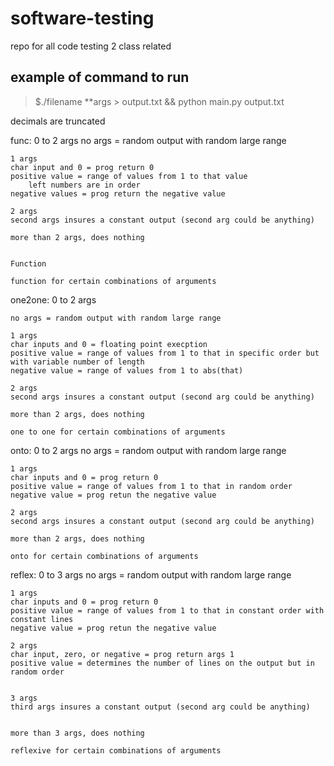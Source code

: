 # software-testing
repo for all code testing 2 class related


## example of command to run

> $./filename **args > output.txt && python main.py output.txt


decimals are truncated

func: 0 to 2 args
    no args = random output with random large range

    1 args
    char input and 0 = prog return 0
    positive value = range of values from 1 to that value
        left numbers are in order
    negative values = prog return the negative value

    2 args
    second args insures a constant output (second arg could be anything)

    more than 2 args, does nothing


    Function

    function for certain combinations of arguments


one2one: 0 to 2 args

    no args = random output with random large range

    1 args
    char inputs and 0 = floating point execption
    positive value = range of values from 1 to that in specific order but with variable number of length
    negative value = range of values from 1 to abs(that)

    2 args
    second args insures a constant output (second arg could be anything)

    more than 2 args, does nothing

    one to one for certain combinations of arguments

onto: 0 to 2 args
    no args = random output with random large range

    1 args
    char inputs and 0 = prog return 0
    positive value = range of values from 1 to that in random order
    negative value = prog retun the negative value

    2 args
    second args insures a constant output (second arg could be anything)

    more than 2 args, does nothing

    onto for certain combinations of arguments


reflex: 0 to 3 args
    no args = random output with random large range

    1 args
    char inputs and 0 = prog return 0
    positive value = range of values from 1 to that in constant order with constant lines
    negative value = prog retun the negative value

    2 args
    char input, zero, or negative = prog return args 1
    positive value = determines the number of lines on the output but in random order


    3 args 
    third args insures a constant output (second arg could be anything)


    more than 3 args, does nothing

    reflexive for certain combinations of arguments




